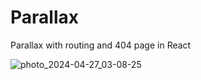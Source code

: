 # Parallax
Parallax with routing and 404 page in React

![photo_2024-04-27_03-08-25](https://github.com/Takemyeye/Parallax/assets/151098313/3ea2a7b2-78b8-46ae-8177-a251198ab8d6)
